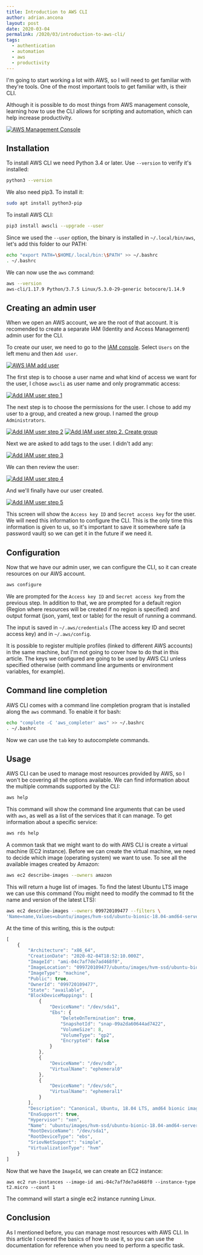 ```yaml
---
title: Introduction to AWS CLI
author: adrian.ancona
layout: post
date: 2020-03-04
permalink: /2020/03/introduction-to-aws-cli/
tags:
  - authentication
  - automation
  - aws
  - productivity
---
```


I'm going to start working a lot with AWS, so I will need to get familiar with they're tools. One of the most important tools to get familiar with, is their CLI.

Although it is possible to do most things from AWS management console, learning how to use the CLI allows for scripting and automation, which can help increase productivity.

[<img src="/images/posts/aws-management-console.png" alt="AWS Management Console" />](/images/posts/aws-management-console.png)

## Installation

To install AWS CLI we need Python 3.4 or later. Use `--version` to verify it's installed:

<!--more-->

```sh
python3 --version
```

We also need pip3. To install it:

```sh
sudo apt install python3-pip
```

To install AWS CLI:

```sh
pip3 install awscli --upgrade --user
```

Since we used the `--user` option, the binary is installed in `~/.local/bin/aws`, let's add this folder to our PATH:

```sh
echo "export PATH=\$HOME/.local/bin:\$PATH" >> ~/.bashrc
. ~/.bashrc
```

We can now use the `aws` command:

```sh
aws --version
aws-cli/1.17.9 Python/3.7.5 Linux/5.3.0-29-generic botocore/1.14.9
```

## Creating an admin user

When we open an AWS account, we are the root of that account. It is recomended to create a separate IAM (Identity and Access Management) admin user for the CLI.

To create our user, we need to go to the [IAM console](https://console.aws.amazon.com/iam/). Select `Users` on the left menu and then `Add user`.

[<img src="/images/posts/aws-iam-add-user.png" alt="AWS IAM add user" />](/images/posts/aws-iam-add-user.png)

The first step is to choose a user name and what kind of access we want for the user, I chose `awscli` as user name and only programmatic access:

[<img src="/images/posts/add-iam-user-step-1.png" alt="Add IAM user step 1" />](/images/posts/add-iam-user-step-1.png)

The next step is to choose the permissions for the user. I chose to add my user to a group, and created a new group. I named the group `Administrators`.

[<img src="/images/posts/add-iam-user-step-2.png" alt="Add IAM user step 2" />](/images/posts/add-iam-user-step-2.png)
[<img src="/images/posts/add-iam-user-step-2-create-group.png" alt="Add IAM user step 2. Create group" />](/images/posts/add-iam-user-step-2.png)

Next we are asked to add tags to the user. I didn't add any:

[<img src="/images/posts/add-iam-user-step-3.png" alt="Add IAM user step 3" />](/images/posts/add-iam-user-step-3.png)

We can then review the user:

[<img src="/images/posts/add-iam-user-step-4.png" alt="Add IAM user step 4" />](/images/posts/add-iam-user-step-4.png)

And we'll finally have our user created.

[<img src="/images/posts/add-iam-user-step-5.png" alt="Add IAM user step 5" />](/images/posts/add-iam-user-step-5.png)

This screen will show the `Access key ID` and `Secret access key` for the user. We will need this information to configure the CLI. This is the only time this information is given to us, so it's important to save it somewhere safe (a password vault) so we can get it in the future if we need it.

## Configuration

Now that we have our admin user, we can configure the CLI, so it can create resources on our AWS account.

```sh
aws configure
```

We are prompted for the `Access key ID` and `Secret access key` from the previous step. In addition to that, we are prompted for a default region (Region where resources will be created if no region is specified) and output format (json, yaml, text or table) for the result of running a command.

The input is saved in `~/.aws/credentials` (The access key ID and secret access key) and in `~/.aws/config`.

It is possible to register multiple profiles (linked to different AWS accounts) in the same machine, but I'm not going to cover how to do that in this article. The keys we configured are going to be used by AWS CLI unless specified otherwise (with command line arguments or environment variables, for example).

## Command line completion

AWS CLI comes with a command line completion program that is installed along the `aws` command. To enable it for bash:

```sh
echo "complete -C 'aws_completer' aws" >> ~/.bashrc
. ~/.bashrc
```

Now we can use the `tab` key to autocomplete commands.

## Usage

AWS CLI can be used to manage most resources provided by AWS, so I won't be covering all the options available. We can find information about the multiple commands supported by the CLI:

```sh
aws help
```

This command will show the command line arguments that can be used with `aws`, as well as a list of the services that it can manage. To get information about a specific service:

```sh
aws rds help
```

A common task that we might want to do with AWS CLI is create a virtual machine (EC2 instance). Before we can create the virtual machine, we need to decide which image (operating system) we want to use. To see all the available images created by Amazon:

```sh
aws ec2 describe-images --owners amazon
```

This will return a huge list of images. To find the latest Ubuntu LTS image we can use this command (You might need to modify the commad to fit the name and version of the latest LTS):

```sh
aws ec2 describe-images --owners 099720109477 --filters \
'Name=name,Values=ubuntu/images/hvm-ssd/ubuntu-bionic-18.04-amd64-server-????????' 'Name=state,Values=available' --query 'reverse(sort_by(Images, &CreationDate))[:1]'
```

At the time of this writing, this is the output:

```js
[
    {
        "Architecture": "x86_64",
        "CreationDate": "2020-02-04T18:52:10.000Z",
        "ImageId": "ami-04c7af7de7ad468f0",
        "ImageLocation": "099720109477/ubuntu/images/hvm-ssd/ubuntu-bionic-18.04-amd64-server-20200131",
        "ImageType": "machine",
        "Public": true,
        "OwnerId": "099720109477",
        "State": "available",
        "BlockDeviceMappings": [
            {
                "DeviceName": "/dev/sda1",
                "Ebs": {
                    "DeleteOnTermination": true,
                    "SnapshotId": "snap-09a2da60644ad7422",
                    "VolumeSize": 8,
                    "VolumeType": "gp2",
                    "Encrypted": false
                }
            },
            {
                "DeviceName": "/dev/sdb",
                "VirtualName": "ephemeral0"
            },
            {
                "DeviceName": "/dev/sdc",
                "VirtualName": "ephemeral1"
            }
        ],
        "Description": "Canonical, Ubuntu, 18.04 LTS, amd64 bionic image build on 2020-01-31",
        "EnaSupport": true,
        "Hypervisor": "xen",
        "Name": "ubuntu/images/hvm-ssd/ubuntu-bionic-18.04-amd64-server-20200131",
        "RootDeviceName": "/dev/sda1",
        "RootDeviceType": "ebs",
        "SriovNetSupport": "simple",
        "VirtualizationType": "hvm"
    }
]
```

Now that we have the `ImageId`, we can create an EC2 instance:

```
aws ec2 run-instances --image-id ami-04c7af7de7ad468f0 --instance-type t2.micro --count 1
```

The command will start a single ec2 instance running Linux.

## Conclusion

As I mentioned before, you can manage most resources with AWS CLI. In this article I covered the basics of how to use it, so you can use the documentation for reference when you need to perform a specific task.
